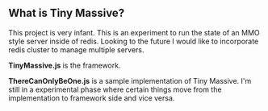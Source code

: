 ## What is Tiny Massive?

This project is very infant. This is an experiment to run the state of an MMO style server inside of redis. Looking to the future I would like to incorporate redis cluster to manage multiple servers.

**TinyMassive.js** is the framework.

**ThereCanOnlyBeOne.js** is a sample implementation of Tiny Massive. I'm still in a experimental phase where certain things move from the implementation to framework side and vice versa.